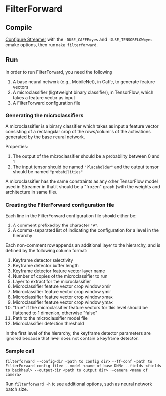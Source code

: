 # FilterForward

## Compile
[Configure Streamer](https://github.com/viscloud/streamer#1-compile-streamer)
with the `-DUSE_CAFFE=yes` and `-DUSE_TENSORFLOW=yes` cmake options, then run
`make filterforward`.

## Run
In order to run FilterForward, you need the following
1. A base neural network (e.g., MobileNet), in Caffe, to generate feature
   vectors
2. A microclassifier (lightweight binary classifier), in TensorFlow, which takes
   a feature vector as input
3. A FilterForward configuration file

### Generating the microclassifiers

A microclassifier is a binary classifier which takes as input a feature vector
consisting of a rectangular crop of the rows/columns of the activations
generated by the base neural network.

Properties:
1. The output of the microclassifier should be a probability between 0 and 1
2. The input tensor should be named `"Placeholder"` and the output tensor should
   be named `"probabilities"`

A microclassifier has the same constraints as any other TensorFlow model used in
Streamer in that it should be a "frozen" graph (with the weights and
architecture in same file).

### Creating the FilterForward configuration file

Each line in the FilterForward configuration file should either be:
1. A comment prefixed by the character `"#"`.
2. A comma-separated list of indicating the configuration for a level in the
   hierarchy

Each non-comment row appends an additional layer to the hierarchy, and is
defined by the following column format:
1. Keyframe detector selectivity
2. Keyframe detector buffer length
3. Keyframe detector feature vector layer name
4. Number of copies of the microclassifier to run
5. Layer to extract for the microclassifier
6. Microclassifier feature vector crop window xmin
7. Microclassifier feature vector crop window ymin
8. Microclassifier feature vector crop window xmax
9. Microclassifier feature vector crop window ymax
10. "true" if the microclassifier feature vectors for this level  should be
   flattened to 1 dimenion, otherwise "false"
11. Path to the microclassifier model file
12. Microclassifier detection threshold

In the first level of the hierarchy, the keyframe detector parameters are
ignored because that level does not contain a keyframe detector.

### Sample call
```
filterforward --config-dir <path to config dir> --ff-conf <path to FilterForward config file> --model <name of base DNN> --fields <fields to backhaul> --output-dir <path to output dir> --camera <name of camera>
```

Run `filterforward -h` to see additional options, such as neural network batch
size.
